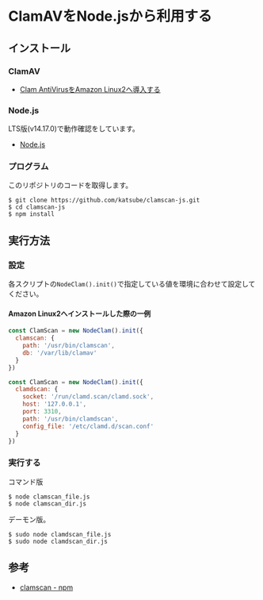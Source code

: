# ClamAVをNode.jsから利用する

## インストール
### ClamAV
* [Clam AntiVirusをAmazon Linux2へ導入する
](https://blog.katsubemakito.net/aws/clam-antivirus-on-amazonlinux2)

### Node.js
LTS版(v14.17.0)で動作確認をしています。

* [Node.js](https://nodejs.org/ja/)

### プログラム
このリポジトリのコードを取得します。
```shellsession
$ git clone https://github.com/katsube/clamscan-js.git
$ cd clamscan-js
$ npm install
```

## 実行方法
### 設定
各スクリプトの`NodeClam().init()`で指定している値を環境に合わせて設定してください。

#### Amazon Linux2へインストールした際の一例
```javascript
const ClamScan = new NodeClam().init({
  clamscan: {
    path: '/usr/bin/clamscan',
    db: '/var/lib/clamav'
  }
})
```
```javascript
const ClamScan = new NodeClam().init({
  clamdscan: {
    socket: '/run/clamd.scan/clamd.sock',
    host: '127.0.0.1',
    port: 3310,
    path: '/usr/bin/clamdscan',
    config_file: '/etc/clamd.d/scan.conf'
  }
})
```

### 実行する
コマンド版
```shellsession
$ node clamscan_file.js
$ node clamscan_dir.js
```

デーモン版。
```shellsession
$ sudo node clamdscan_file.js
$ sudo node clamdscan_dir.js
```

## 参考
* [clamscan - npm](https://www.npmjs.com/package/clamscan)